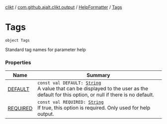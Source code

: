 [clikt](../../../index.md) / [com.github.ajalt.clikt.output](../../index.md) / [HelpFormatter](../index.md) / [Tags](./index.md)

# Tags

`object Tags`

Standard tag names for parameter help

### Properties

| Name | Summary |
|---|---|
| [DEFAULT](-d-e-f-a-u-l-t.md) | `const val DEFAULT: `[`String`](https://kotlinlang.org/api/latest/jvm/stdlib/kotlin/-string/index.html)<br>A value that can be displayed to the user as the default for this option, or null if there is no default. |
| [REQUIRED](-r-e-q-u-i-r-e-d.md) | `const val REQUIRED: `[`String`](https://kotlinlang.org/api/latest/jvm/stdlib/kotlin/-string/index.html)<br>If true, this option is required. Only used for help output. |
